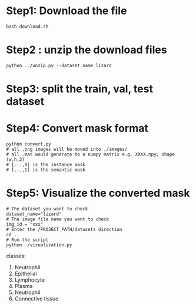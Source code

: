 # Step1: Download the file 
```
bash download.sh
```

# Step2 : unzip the download files
```
python ../unzip.py --dataset_name lizard
```

# Step3: split the train, val, test dataset 


# Step4: Convert mask format
```
python convert.py
# all .png images will be moved into ./images/
# all .mat would generate to a numpy matrix e.g. XXXX.npy; shape (w,h,2)
# [...,0] is the instance mask
# [...,1] is the semantic mask
```

# Step5: Visualize the converted mask
```
# The dataset you want to check
dataset_name="lizard" 
# The image file name you want to check
img_id = "xxx"
# Enter the /PROJECT_PATH/datasets direction
cd ..  
# Run the script 
python ./visualization.py
```
classes:
1. Neutrophil
2. Epithelial
3. Lymphocyte
4. Plasma
5. Neutrophil
6. Connective tissue